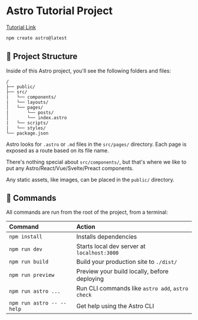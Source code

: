 # Astro Tutorial Project

[Tutorial Link](https://docs.astro.build/en/tutorial/0-introduction/)

```bash
npm create astro@latest
```

## 🚀 Project Structure

Inside of this Astro project, you'll see the following folders and files:

```text
/
├── public/
├── src/
|   └── components/
|   └── layouts/
│   └── pages/
|       └── posts/
│       └── index.astro
|   └── scripts/
|   └── styles/
└── package.json
```

Astro looks for `.astro` or `.md` files in the `src/pages/` directory. Each page is exposed as a route based on its file name.

There's nothing special about `src/components/`, but that's where we like to put any Astro/React/Vue/Svelte/Preact components.

Any static assets, like images, can be placed in the `public/` directory.

## 🧞 Commands

All commands are run from the root of the project, from a terminal:

| Command                   | Action                                           |
| :------------------------ | :----------------------------------------------- |
| `npm install`             | Installs dependencies                            |
| `npm run dev`             | Starts local dev server at `localhost:3000`      |
| `npm run build`           | Build your production site to `./dist/`          |
| `npm run preview`         | Preview your build locally, before deploying     |
| `npm run astro ...`       | Run CLI commands like `astro add`, `astro check` |
| `npm run astro -- --help` | Get help using the Astro CLI                     |
